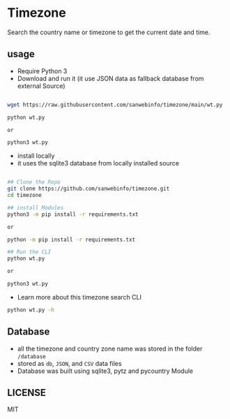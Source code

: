 # Timezone

Search the country name or timezone to get the current date and time.  

## usage

- Require Python 3
- Download and run it (it use JSON data as fallback database from external Source)

```sh

wget https://raw.githubusercontent.com/sanwebinfo/timezone/main/wt.py

python wt.py

or

python3 wt.py

```

- install locally
- it uses the sqlite3 database from locally installed source

```sh

## Clone the Repo
git clone https://github.com/sanwebinfo/timezone.git
cd timezone

## install Modules
python3 -m pip install -r requirements.txt

or

python -m pip install -r requirements.txt

## Run the CLI
python wt.py

or

python3 wt.py

```

- Learn more about this timezone search CLI

```sh
python wt.py -h
```

## Database

- all the timezone and country zone name was stored in the folder `/database`
- stored as `db`, `JSON`, and `CSV` data files
- Database was built using sqlite3, pytz and pycountry Module

## LICENSE

MIT
